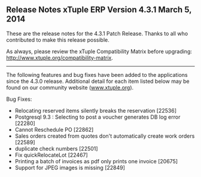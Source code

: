 Release Notes
xTuple ERP
Version 4.3.1
March 5, 2014
----------------------------------

These are the release notes for the 4.3.1 Patch Release. Thanks
to all who contributed to make this release possible.

As always, please review the xTuple Compatibility Matrix before
upgrading: http://www.xtuple.org/compatibility-matrix.

----------------------------------

The following features and bug fixes have been added to the
applications since the 4.3.0 release. Additional detail for
each item listed below may be found on our community
website (www.xtuple.org).



Bug Fixes:
* Relocating reserved items silently breaks the reservation [22536]
* Postgresql 9.3 : Selecting to post a voucher generates DB log error [22280]
* Cannot Reschedule PO [22862]
* Sales orders created from quotes don't automatically create work orders [22589]
* duplicate check numbers [22501]
* Fix quickRelocateLot [22467]
* Printing a batch of invoices as pdf only prints one invoice [20675]
* Support for JPEG images is missing [22849]
